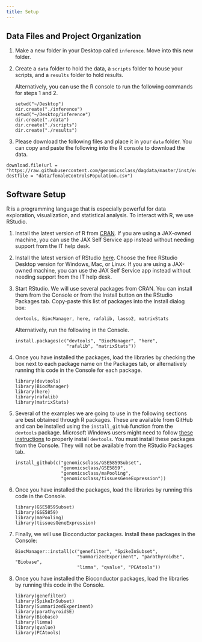 ```yaml
---
title: Setup
---
```


## Data Files and Project Organization

1. Make a new folder in your Desktop called `inference`. Move into this new 
   folder.

2. Create  a `data` folder to hold the data, a `scripts` folder to house your 
   scripts, and a `results` folder to hold results. 

    Alternatively, you can use the R console to run the following commands for 
    steps 1 and 2.

    ~~~
    setwd("~/Desktop")
    dir.create("./inference")
    setwd("~/Desktop/inference")
    dir.create("./data")
    dir.create("./scripts")
    dir.create("./results")
    ~~~

3. Please download the following files and place it in your `data` folder. You 
can copy and paste the following into the R console to download the data.

~~~
download.file(url = "https://raw.githubusercontent.com/genomicsclass/dagdata/master/inst/extdata/femaleControlsPopulation.csv", destfile = "data/femaleControlsPopulation.csv")
~~~

## Software Setup

R is a programming language that is especially powerful for data exploration, 
visualization, and statistical analysis. To interact with R, we use RStudio. 

1. Install the latest version of R from [CRAN](https://cran.r-project.org/). 
If you are using a JAX-owned machine, you can use the JAX Self Service app 
instead without needing support from the IT help desk.

2. Install the latest version of RStudio 
[here](https://www.rstudio.com/products/rstudio/download/). Choose the free 
RStudio Desktop version for Windows, Mac, or Linux. If you are using a 
JAX-owned machine, you can use the JAX Self Service app instead without needing 
support from the IT help desk.

3. Start RStudio. We will use several packages from CRAN. You can install them 
from the Console or from the Install button on the RStudio Packages tab. 
Copy-paste this list of packages into the Install dialog box: 

    `devtools, BiocManager, here, rafalib, lasso2, matrixStats`

    Alternatively, run the following in the Console.

    ~~~
    install.packages(c("devtools", "BiocManager", "here", 
                       "rafalib", "matrixStats"))
    ~~~

 4. Once you have installed the packages, load the libraries by checking the box 
next to each package name on the Packages tab, or alternatively running this 
code in the Console for each package.

    ~~~
    library(devtools)
    library(BiocManager)
    library(here)
    library(rafalib)
    library(matrixStats)
    ~~~
    
5. Several of the  examples we are going to use in the following sections are 
best obtained through R packages. These are available from GitHub and can be 
installed using the `install_github` function from the `devtools` package. 
Microsoft Windows users might need to follow 
[these instructions](https://github.com/genomicsclass/windows) to properly 
install `devtools`.  You must install  these packages from the Console. They will 
not be  available from the RStudio Packages tab.

    ~~~
    install_github(c("genomicsclass/GSE5859Subset", 
                     "genomicsclass/GSE5859", 
                     "genomicsclass/maPooling", 
                     "genomicsclass/tissuesGeneExpression"))
    ~~~

6. Once you have installed the packages, load the libraries by running this 
code in the Console.

    ~~~
    library(GSE5859Subset)
    library(GSE5859)
    library(maPooling)
    library(tissuesGeneExpression)
    ~~~


7. Finally, we will use Bioconductor packages. Install these packages in the 
Console:

    ~~~
    BiocManager::install(c("genefilter", "SpikeInSubset", 
                           "SummarizedExperiment", "parathyroidSE", "Biobase", 
                           "limma", "qvalue", "PCAtools"))
    ~~~

8. Once you have installed the Bioconductor packages, load the libraries by 
running this code in the Console.

    ~~~
    library(genefilter)
    library(SpikeInSubset)
    library(SummarizedExperiment)
    library(parathyroidSE)
    library(Biobase)
    library(limma)
    library(qvalue)
    library(PCAtools)
    ~~~
